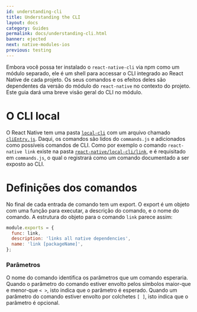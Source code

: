 ```yaml
---
id: understanding-cli
title: Understanding the CLI
layout: docs
category: Guides
permalink: docs/understanding-cli.html
banner: ejected
next: native-modules-ios
previous: testing
---
```


Embora você possa ter instalado o `react-native-cli` via npm como um módulo separado, ele é um shell para accessar o CLI integrado
ao React Native de cada projeto. Os seus comandos e os efeitos deles são dependentes da versão do módulo do `react-native`
no contexto do projeto. Este guia dará uma breve visão geral do CLI no módulo.

# O CLI local

O React Native tem uma pasta [`local-cli`](https://github.com/facebook/react-native/tree/master/local-cli) com um arquivo chamado
[`cliEntry.js`](https://github.com/facebook/react-native/blob/master/local-cli/cliEntry.js). Daqui, os comandos são lidos
do `commands.js` e adicionados como possíveis comandos de CLI. Como por exemplo o comando `react-native link` existe na pasta [`react-native/local-cli/link`](https://github.com/facebook/react-native/blob/master/local-cli/link/), e é
requisitado em `commands.js`, o qual o registrará como um comando documentado a ser exposto ao CLI.

# Definições dos comandos

No final de cada entrada de comando tem um export. O export é um objeto com uma função para executar, a descrição do comando, e o nome do comando. A estrutura do objeto para o comando `link` parece assim:

```js
module.exports = {
  func: link,
  description: 'links all native dependencies',
  name: 'link [packageName]',
};
```

### Parâmetros

O nome do comando identifica os parâmetros que um comando esperaria. Quando o parâmetro do comando estiver envolto pelos símbolos maior-que e menor-que `< >`, isto indica que o parâmetro é esperado. Quando um parâmetro do comando estiver envolto por colchetes `[ ]`, isto indica que o parâmetro é opcional.
